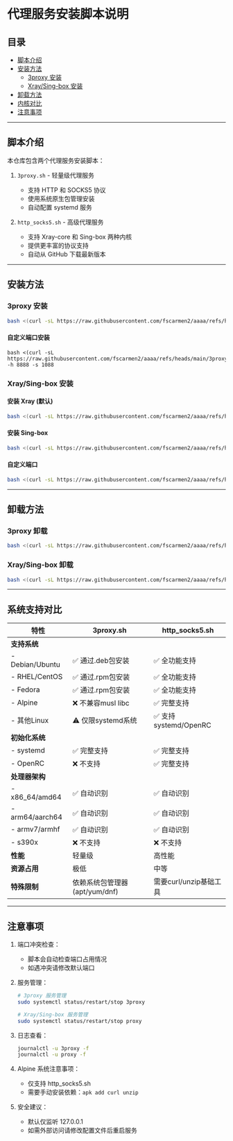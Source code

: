 # 代理服务安装脚本说明

## 目录
- [脚本介绍](#脚本介绍)
- [安装方法](#安装方法)
  - [3proxy 安装](#3proxy-安装)
  - [Xray/Sing-box 安装](#xraysing-box-安装)
- [卸载方法](#卸载方法)
- [内核对比](#内核对比)
- [注意事项](#注意事项)

---

## 脚本介绍

本仓库包含两个代理服务安装脚本：

1. `3proxy.sh` - 轻量级代理服务
   - 支持 HTTP 和 SOCKS5 协议
   - 使用系统原生包管理安装
   - 自动配置 systemd 服务

2. `http_socks5.sh` - 高级代理服务
   - 支持 Xray-core 和 Sing-box 两种内核
   - 提供更丰富的协议支持
   - 自动从 GitHub 下载最新版本

---

## 安装方法

### 3proxy 安装

```bash
bash <(curl -sL https://raw.githubusercontent.com/fscarmen2/aaaa/refs/heads/main/3proxy.sh)
```
#### 自定义端口安装

```
bash <(curl -sL https://raw.githubusercontent.com/fscarmen2/aaaa/refs/heads/main/3proxy.sh) -h 8888 -s 1088
```

### Xray/Sing-box 安装

#### 安装 Xray (默认)

```bash
bash <(curl -sL https://raw.githubusercontent.com/fscarmen2/aaaa/refs/heads/main/http_socks5.sh)
```

#### 安装 Sing-box

```bash
bash <(curl -sL https://raw.githubusercontent.com/fscarmen2/aaaa/refs/heads/main/http_socks5.sh) -t sing-box
```

#### 自定义端口

```bash
bash <(curl -sL https://raw.githubusercontent.com/fscarmen2/aaaa/refs/heads/main/http_socks5.sh) -h 8888 -s 1088
```

---

## 卸载方法

### 3proxy 卸载
```bash
bash <(curl -sL https://raw.githubusercontent.com/fscarmen2/aaaa/refs/heads/main/3proxy.sh) -u
```

### Xray/Sing-box 卸载
```bash
bash <(curl -sL https://raw.githubusercontent.com/fscarmen2/aaaa/refs/heads/main/http_socks5.sh) -u
```

---

## 系统支持对比

| 特性               | 3proxy.sh                          | http_socks5.sh                     |
|--------------------|-----------------------------------|-----------------------------------|
| **支持系统**        |                                    |                                    |
| - Debian/Ubuntu    | ✅ 通过.deb包安装                  | ✅ 全功能支持                     |
| - RHEL/CentOS      | ✅ 通过.rpm包安装                  | ✅ 全功能支持                     |
| - Fedora           | ✅ 通过.rpm包安装                  | ✅ 全功能支持                     |
| - Alpine           | ❌ 不兼容musl libc                | ✅ 完整支持                      |
| - 其他Linux        | ⚠️ 仅限systemd系统                | ✅ 支持systemd/OpenRC            |
| **初始化系统**      |                                    |                                    |
| - systemd          | ✅ 完整支持                       | ✅ 完整支持                      |
| - OpenRC           | ❌ 不支持                         | ✅ 完整支持                      |
| **处理器架构**      |                                    |                                    |
| - x86_64/amd64     | ✅ 自动识别                       | ✅ 自动识别                      |
| - arm64/aarch64    | ✅ 自动识别                       | ✅ 自动识别                      |
| - armv7/armhf      | ✅ 自动识别                       | ✅ 自动识别                      |
| - s390x            | ❌ 不支持                         | ❌ 不支持                        |
| **性能**           | 轻量级	                           | 高性能                           |
| **资源占用**        | 极低	                           | 中等                            |
| **特殊限制**        | 依赖系统包管理器(apt/yum/dnf)      | 需要curl/unzip基础工具            |

---

## 注意事项

1. 端口冲突检查：
   - 脚本会自动检查端口占用情况
   - 如遇冲突请修改默认端口

2. 服务管理：
   ```bash
   # 3proxy 服务管理
   sudo systemctl status/restart/stop 3proxy

   # Xray/Sing-box 服务管理
   sudo systemctl status/restart/stop proxy
   ```

3. 日志查看：
   ```bash
   journalctl -u 3proxy -f
   journalctl -u proxy -f
   ```

4. Alpine 系统注意事项：
   - 仅支持 http_socks5.sh
   - 需要手动安装依赖：`apk add curl unzip`

5. 安全建议：
   - 默认仅监听 127.0.0.1
   - 如需外部访问请修改配置文件后重启服务
